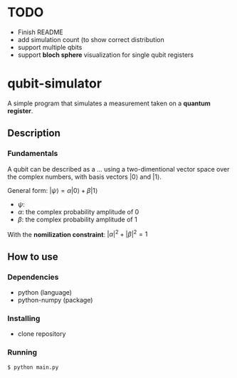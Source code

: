 # TODO
- Finish README
- add simulation count (to show correct distribution
- support multiple qbits
- support **bloch sphere** visualization for single qubit registers

# qubit-simulator
A simple program that simulates a measurement taken on a **quantum register**.

## Description

### Fundamentals
A qubit can be described as a ... using a two-dimentional vector space over the complex numbers, with basis vectors $\lvert0\rangle$ and $\lvert1\rangle$. 

General form: $\lvert\psi\rangle = \alpha\lvert0\rangle + \beta\lvert1\rangle$

- $\psi:$
- $\alpha:$ the complex probability amplitude of $0$
- $\beta:$ the complex probability amplitude of $1$

With the **nomilization constraint**: $\lvert\alpha\rvert^{2} + \lvert\beta\rvert^{2} = 1$

## How to use

### Dependencies
- python (language)
- python-numpy (package)
### Installing
- clone repository
### Running
```sh
$ python main.py 
```
